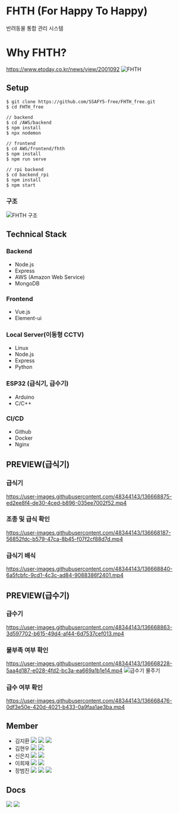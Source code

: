 # FHTH (For Happy To Happy)
반려동물 통합 관리 시스템

# Why FHTH?
https://www.etoday.co.kr/news/view/2001092
![FHTH](https://user-images.githubusercontent.com/48344143/136697847-e353af67-c28a-409b-bcfc-de2a6997c07f.PNG)

## Setup
```
$ git clone https://github.com/SSAFY5-free/FHTH_free.git
$ cd FHTH_free

// backend
$ cd /AWS/backend
$ npm install
$ npx nodemon

// frontend
$ cd AWS/frontend/fhth
$ npm install
$ npm run serve

// rpi backend 
$ cd backend_rpi
$ npm install
$ npm start
```
### 구조
![FHTH 구조](https://user-images.githubusercontent.com/48344143/136668315-24706283-cc43-494e-bd52-e9fbab73995b.PNG)


## Technical Stack
### Backend
- Node.js
- Express
- AWS (Amazon Web Service)
- MongoDB

### Frontend
- Vue.js
- Element-ui

### Local Server(이동형 CCTV)
- Linux
- Node.js
- Express
- Python

### ESP32 (급식기, 급수기)
- Arduino
- C/C++

### CI/CD
- Github
- Docker
- Nginx


## PREVIEW(급식기)
### 급식기
https://user-images.githubusercontent.com/48344143/136668875-ed2ee8f4-de30-4ced-b896-035ee7002f52.mp4
### 조종 및 급식 확인
https://user-images.githubusercontent.com/48344143/136668187-56852fdc-b579-47ca-8b45-f07f2cf88d7d.mp4
### 급식기 배식
https://user-images.githubusercontent.com/48344143/136668840-6a5fcbfc-9cd1-4c3c-ad84-9088386f2401.mp4


## PREVIEW(급수기)
### 급수기
https://user-images.githubusercontent.com/48344143/136668863-3d597702-b615-49d4-af44-6d7537cef013.mp4
### 물부족 여부 확인
https://user-images.githubusercontent.com/48344143/136668228-5aa4d187-e028-4fd2-bc3a-ea669a1b1e14.mp4
![급수기 물주기](https://user-images.githubusercontent.com/48344143/136668703-6cbd1b2f-9481-43a6-ab2c-f663227069b6.gif)
### 급수 여부 확인
https://user-images.githubusercontent.com/48344143/136668476-0df3e50e-420d-4021-b433-0a9faa1ae3ba.mp4


## Member
- 김지환 <img src="https://img.shields.io/badge/-BE-brightgreen"> <img src="https://img.shields.io/badge/-FE-orange"> <a href="mailto:bure5kzam.gmail.com" target="_blank"><img src="https://img.shields.io/badge/Email-EA4335?style=flat-square&logo=gmail&logoColor=white"/></a>
- 김현우 <img src="https://img.shields.io/badge/-EM-lightgrey"> <a href="mailto:ssej0221@gmail.com" target="_blank"><img src="https://img.shields.io/badge/Email-EA4335?style=flat-square&logo=gmail&logoColor=white"/></a>
- 신은지 <img src="https://img.shields.io/badge/-EM-lightgrey"> <a href="mailto:ssej0221@gmail.com" target="_blank"><img src="https://img.shields.io/badge/Email-EA4335?style=flat-square&logo=gmail&logoColor=white"/></a>
- 이희재 <img src="https://img.shields.io/badge/-EM-lightgrey">  <a href="mailto:ssej0221@gmail.com" target="_blank"><img src="https://img.shields.io/badge/Email-EA4335?style=flat-square&logo=gmail&logoColor=white"/></a>
- 장범진 <img src="https://img.shields.io/badge/-BE-brightgreen"> <img src="https://img.shields.io/badge/-FE-orange"> <a href="mailto:wony5248@gmail.com" target="_blank"><img src="https://img.shields.io/badge/Email-EA4335?style=flat-square&logo=gmail&logoColor=white"/></a>

## Docs
<a href="https://docs.google.com/document/d/1xqy321uU2ttPre2sWIUGsBPwnsdbCFoakWDbejdvc-o/edit" target="_blank"><img src="https://img.shields.io/badge/Project Docs-2B579A?style=flat-square&logo=microsoftword&logoColor=white"/></a>
<a href="https://www.youtube.com/watch?v=omfhNOcvgS8" target="_blank"><img src="https://img.shields.io/badge/Project Youtube-000000?style=flat-square&logo=Youtube&logoColor=white"/></a>
